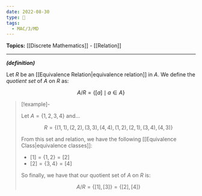 ```yaml
---
date: 2022-08-30
type: 🧠
tags:
  - MAC/3/MD
---
```


**Topics:** [[Discrete Mathematics]] - [[Relation]]

---

_**(definition)**_

Let $R$ be an [[Equivalence Relation|equivalence relation]] in $A$. We define the _quotient set_ of $A$ on $R$ as:

$$
A / R = \{[a] \mid a \in A\}
$$

> [!example]-
>
> Let $A = \{1, 2, 3, 4\}$ and…
>
> $$
> R = \{(1,1), (2,2), (3,3), (4,4), (1,2), (2,1), (3,4), (4,3)\}
> $$
>
> From this set and relation, we have the following [[Equivalence Class|equivalence classes]]:
>
> - $[1] = \{1, 2\} = [2]$
> - $[2] = \{3, 4\} = [4]$
>
> So finally, we have that our quotient set of $A$ on $R$ is:
>
> $$
> A / R = \{[1], [3]\} = \{[2], [4]\}
> $$
